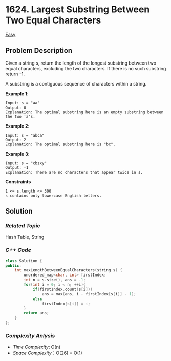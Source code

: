 # 1624. Largest Substring Between Two Equal Characters
[Easy](https://leetcode.com/problems/largest-substring-between-two-equal-characters/description/)

## Problem Description

Given a string s, return the length of the longest substring between two equal characters, excluding the two characters. If there is no such substring return -1.

A substring is a contiguous sequence of characters within a string.

**Example 1**:
```
Input: s = "aa"
Output: 0
Explanation: The optimal substring here is an empty substring between the two 'a's.
```
**Example 2**:
```
Input: s = "abca"
Output: 2
Explanation: The optimal substring here is "bc".
```
**Example 3**:
```
Input: s = "cbzxy"
Output: -1
Explanation: There are no characters that appear twice in s.
```

**Constraints**
```
1 <= s.length <= 300
s contains only lowercase English letters.
```

## Solution

### _Related Topic_
   Hash Table, String

### _C++ Code_
```cpp
class Solution {
public:
    int maxLengthBetweenEqualCharacters(string s) {
        unordered_map<char, int> firstIndex;
        int n = s.size(), ans = -1;
        for(int i = 0; i < n; ++i){
            if(firstIndex.count(s[i]))
                ans = max(ans, i - firstIndex[s[i]] - 1);
            else
                firstIndex[s[i]] = i;
        }
        return ans;
    }
};
```

### _Complexity Anlysis_
- _Time Complexity_: O(n)
- _Space Complexity_：O(26) = O(1)
